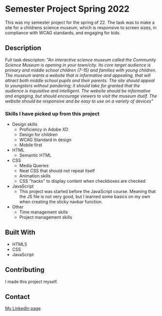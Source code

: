 # Semester Project Spring 2022

This was my semester project for the spring of 22. The task was to make a site for a childrens science museum, which is responsive to screen sizes, in compliance with WCAG standards, and engaging for kids.

## Description

Full task descripton:
*"An interactive science museum called the Community Science Museum is opening in your town/city. Its core target audience is primary and middle school children (7-15) and families with young children. The museum wants a website that is informative and appealing, that will attract both middle school pupils and their parents. The site should appeal to youngsters without pandering; it should take for granted that the audience is inquisitive and intelligent. The website should be informative and engaging, but should encourage viewers to visit the museum itself. The website should be responsive and be easy to use on a variety of devices"*

### Skills I have picked up from this project

- Design skills
    - Proficiency in Adobe XD
    - Design for children
    - WCAG Standard in design
    - Mobile first 
- HTML
    - Semantic HTML
- CSS
    - Media Queries 
    - Neat CSS that should not repeat itself
    - Animation skills
    - CSS "hacks" to display content when checkboxes are checked
- JavaScript 
    - This project was started before the JavaScript course. Meaning that the JS file is not very good, but I learned some basics on my own when creating the sticky navbar function.
- Other 
    - Time management skills 
    - Project management skills


## Built With

- HTML5
- CSS
- JavaScript 

## Contributing

I made this project myself. 

## Contact

[My LinkedIn page](https://www.linkedin.com/in/vegard-m-a1bba7174/)